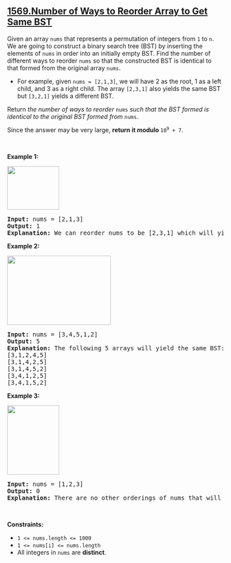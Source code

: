 ## [1569.Number of Ways to Reorder Array to Get Same BST](https://leetcode.com/problems/number-of-ways-to-reorder-array-to-get-same-bst/)
<p>Given an array <code>nums</code> that represents a permutation of integers from <code>1</code> to <code>n</code>. We are going to construct a binary search tree (BST) by inserting the elements of <code>nums</code> in order into an initially empty BST. Find the number of different ways to reorder <code>nums</code> so that the constructed BST is identical to that formed from the original array <code>nums</code>.</p>

<ul>
	<li>For example, given <code>nums = [2,1,3]</code>, we will have 2 as the root, 1 as a left child, and 3 as a right child. The array <code>[2,3,1]</code> also yields the same BST but <code>[3,2,1]</code> yields a different BST.</li>
</ul>

<p>Return <em>the number of ways to reorder</em> <code>nums</code> <em>such that the BST formed is identical to the original BST formed from</em> <code>nums</code>.</p>

<p>Since the answer may be very large, <strong>return it modulo </strong><code>10<sup>9</sup> + 7</code>.</p>

<p>&nbsp;</p>
<p><strong class="example">Example 1:</strong></p>
<img alt="" src="https://assets.leetcode.com/uploads/2020/08/12/bb.png" style="width: 121px; height: 101px;" />
<pre>
<strong>Input:</strong> nums = [2,1,3]
<strong>Output:</strong> 1
<strong>Explanation:</strong> We can reorder nums to be [2,3,1] which will yield the same BST. There are no other ways to reorder nums which will yield the same BST.
</pre>

<p><strong class="example">Example 2:</strong></p>
<img alt="" src="https://assets.leetcode.com/uploads/2020/08/12/ex1.png" style="width: 241px; height: 161px;" />
<pre>
<strong>Input:</strong> nums = [3,4,5,1,2]
<strong>Output:</strong> 5
<strong>Explanation:</strong> The following 5 arrays will yield the same BST: 
[3,1,2,4,5]
[3,1,4,2,5]
[3,1,4,5,2]
[3,4,1,2,5]
[3,4,1,5,2]
</pre>

<p><strong class="example">Example 3:</strong></p>
<img alt="" src="https://assets.leetcode.com/uploads/2020/08/12/ex4.png" style="width: 121px; height: 161px;" />
<pre>
<strong>Input:</strong> nums = [1,2,3]
<strong>Output:</strong> 0
<strong>Explanation:</strong> There are no other orderings of nums that will yield the same BST.
</pre>

<p>&nbsp;</p>
<p><strong>Constraints:</strong></p>

<ul>
	<li><code>1 &lt;= nums.length &lt;= 1000</code></li>
	<li><code>1 &lt;= nums[i] &lt;= nums.length</code></li>
	<li>All integers in <code>nums</code> are <strong>distinct</strong>.</li>
</ul>
